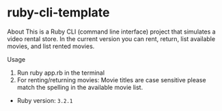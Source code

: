 # ruby-cli-template
About
This is a Ruby CLI (command line interface) project that simulates a video rental store. 
In the current version you can rent, return, list available movies, and list rented movies.

Usage
1. Run ruby app.rb in the terminal
2. For renting/returning movies: Movie titles are case sensitive please match the spelling in the available movie list.


- Ruby version: `3.2.1`
